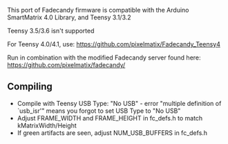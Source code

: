 This port of Fadecandy firmware is compatible with the Arduino SmartMatrix 4.0 Library, and Teensy 3.1/3.2

Teensy 3.5/3.6 isn't supported

For Teensy 4.0/4.1, use: https://github.com/pixelmatix/Fadecandy_Teensy4

Run in combination with the modified Fadecandy server found here:  
https://github.com/pixelmatix/fadecandy/

## Compiling

* Compile with Teensy USB Type: "No USB" - error "multiple definition of `usb_isr'" means you forgot to set USB Type to "No USB"
* Adjust FRAME_WIDTH and FRAME_HEIGHT in fc_defs.h to match kMatrixWidth/Height
* If green artifacts are seen, adjust NUM_USB_BUFFERS in fc_defs.h
